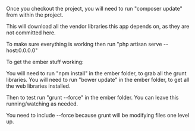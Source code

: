 Once you checkout the project, you will need to run "composer update" from within the project.

This will download all the vendor libraries this app depends on, as they are not committed here.

To make sure everything is working then run "php artisan serve --host:0.0.0.0"

To get the ember stuff working:

You will need to run "npm install" in the ember folder, to grab all the grunt libraries.
You will need to run "bower update" in the ember folder, to get all the web libraries installed.

Then to test run "grunt --force" in the ember folder.  You can leave this running/watching as needed.

You need to include --force because grunt will be modifying files one level up.


